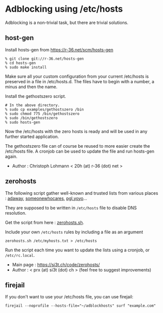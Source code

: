 Adblocking using /etc/hosts
===========================

Adblocking is a non-trivial task, but there are trivial solutions.

host-gen
--------

Install hosts-gen from <https://r-36.net/scm/hosts-gen>

	% git clone git://r-36.net/hosts-gen
	% cd hosts-gen
	% sudo make install

Make sure all your custom configuration from your current /etc/hosts is
preserved in a file in /etc/hosts.d. The files have to begin with a
number, a minus and then the name.

Install the gethostszero script.

	# In the above directory.
	% sudo cp examples/gethostszero /bin
	% sudo chmod 775 /bin/gethostszero
	% sudo /bin/gethostszero
	% sudo hosts-gen 

Now the /etc/hosts with the zero hosts is ready and will be used in any
further started application.

The gethostszero file can of course be reused to more easier create the
/etc/hosts file. A cronjob can be used to update the file and run hosts-gen
again.


* Author : Christoph Lohmann < 20h (at) r-36 (dot) net >


zerohosts
---------

The following script gather well-known and trusted lists from various
places : [adaway](https://adaway.org/hosts.txt), 
[someonewhocares](https://someonewhocares.org/hosts/zero/hosts),
[pgl.yoyo](https://pgl.yoyo.org/adservers/serverlist.php?hostformat=hosts&showintro=0&mimetype=plaintext)...

They are supposed to be written in `/etc/hosts` file to disable DNS resolution.

Get the script from here :
[zerohosts.sh](https://si3t.ch/code/zerohosts/zerohost.sh).

Include your own `/etc/hosts` rules by including a file as an argument

	zerohosts.sh /etc/myhosts.txt > /etc/hosts

Run the script each time you want to update the lists using a cronjob, or
`/etc/rc.local`.


* Main page : <https://si3t.ch/code/zerohosts/>
* Author : < prx (at) si3t (dot) ch > 
  (feel free to suggest improvements)


firejail
--------

If you don't want to use your /etc/hosts file, you can use firejail:
    
    firejail --noprofile --hosts-file="~/adblockhosts" surf "example.com"
